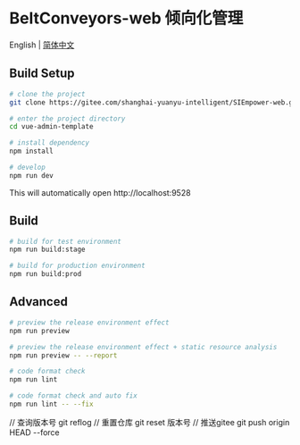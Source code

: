# BeltConveyors-web 倾向化管理

English | [简体中文](./README-zh.md)

## Build Setup

```bash
# clone the project
git clone https://gitee.com/shanghai-yuanyu-intelligent/SIEmpower-web.git

# enter the project directory
cd vue-admin-template

# install dependency
npm install

# develop
npm run dev
```

This will automatically open http://localhost:9528

## Build

```bash
# build for test environment
npm run build:stage

# build for production environment
npm run build:prod
```

## Advanced

```bash
# preview the release environment effect
npm run preview

# preview the release environment effect + static resource analysis
npm run preview -- --report

# code format check
npm run lint

# code format check and auto fix
npm run lint -- --fix
```
// 查询版本号
git reflog 
// 重置仓库
git reset 版本号
// 推送gitee
git push origin HEAD --force